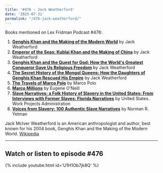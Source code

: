 ```yaml
---
title: '#476 - Jack Weatherford'
date: '2025-07-31'
permalink: "/476-jack-weatherford/"
---
```


Books mentioned on Lex Fridman Podcast #476:

1. <b><a href="https://amzn.to/46eoA7y" target="_blank" rel="sponsored noopener noreferrer">Genghis Khan and the Making of the Modern World</a></b> by Jack Weatherford
2. <b><a href="https://amzn.to/3JOSJTn" target="_blank" rel="sponsored noopener noreferrer">Emperor of the Seas: Kublai Khan and the Making of China</a></b> by Jack Weatherford
3. <b><a href="https://amzn.to/4g8Z3kA" target="_blank" rel="sponsored noopener noreferrer">Genghis Khan and the Quest for God: How the World's Greatest Conqueror Gave Us Religious Freedom</a></b> by Jack Weatherford
4. <b><a href="https://amzn.to/3JOorA5" target="_blank" rel="sponsored noopener noreferrer">The Secret History of the Mongol Queens: How the Daughters of Genghis Khan Rescued His Empire</a></b> by Jack Weatherford
5. <b><a href="https://amzn.to/4pqHZei" target="_blank" rel="sponsored noopener noreferrer">The Travels of Marco Polo</a></b> by Marco Polo
6. <b><a href="https://amzn.to/4mM6dOh" target="_blank" rel="sponsored noopener noreferrer">Marco Millions</a></b> by Eugene O'Neill
7. <b><a href="https://amzn.to/4nmVRUV" target="_blank" rel="sponsored noopener noreferrer">Slave Narratives: a Folk History of Slavery in the United States: From Interviews with Former Slaves: Florida Narratives</a></b> by United States. Work Projects Administration
8. <b><a href="https://amzn.to/46qY63N" target="_blank" rel="sponsored noopener noreferrer">Voices from Slavery: 100 Authentic Slave Narratives</a></b> by Norman R. Yetman

<!--more-->

Jack McIver Weatherford is an American anthropologist and author, best known for his 2004 book, Genghis Khan and the Making of the Modern World. <a href="https://en.wikipedia.org/wiki/Jack_Weatherford" target="_blank">Wikipedia</a>

- - - - - -

## Watch or listen to episode #476

{% include youtube.html id='U1H1Ob7jk8Q' %}